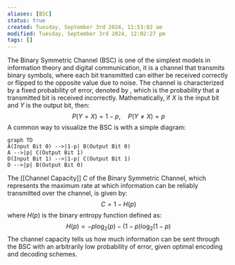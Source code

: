 ```yaml
---
aliases: [BSC]
status: true
created: Tuesday, September 3rd 2024, 11:53:02 am
modified: Tuesday, September 3rd 2024, 12:02:27 pm
tags: []
---
```

The Binary Symmetric Channel (BSC) is one of the simplest models in information theory and digital communication, it is a channel that transmits binary symbols, where each bit transmitted can either be received correctly or flipped to the opposite value due to noise. The channel is characterized by a fixed probability of error, denoted by , which is the probability that a transmitted bit is received incorrectly. Mathematically, if $X$ is the input bit and $Y$ is the output bit, then:
$$P(Y=X)=1-p, \quad P(Y \neq X)=p$$
A common way to visualize the BSC is with a simple diagram:

```mermaid
graph TD 
A(Input Bit 0) -->|1-p| B(Output Bit 0) 
A -->|p| C(Output Bit 1) 
D(Input Bit 1) -->|1-p| C(Output Bit 1) 
D -->|p| B(Output Bit 0)

```

The [[Channel Capacity]] $C$ of the Binary Symmetric Channel, which represents the maximum rate at which information can be reliably transmitted over the channel, is given by:
$$
C=1-H(p)
$$
where $H(p)$ is the binary entropy function defined as:
$$
H(p)=-p \log _2(p)-(1-p) \log _2(1-p)
$$
The channel capacity tells us how much information can be sent through the BSC with an arbitrarily low probability of error, given optimal encoding and decoding schemes.

